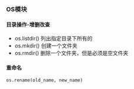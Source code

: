 ### OS模块



#### 目录操作-增删改查

* os.listdir() 列出指定目录下所有的
* os.mkdir() 创建一个文件夹
* os.rmdir() 删除一个文件夹，但是必须是空文件夹



#### 重命名

```python
os.rename(old_name, new_name)
```





